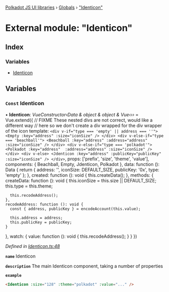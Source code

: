 [Polkadot JS UI libraries](../README.md) › [Globals](../globals.md) › ["Identicon"](_identicon_.md)

# External module: "Identicon"

## Index

### Variables

* [Identicon](_identicon_.md#const-identicon)

## Variables

### `Const` Identicon

• **Identicon**: *VueConstructor‹Data & object & object & Vue‹››* =  Vue.extend({
  // FIXME These nested divs are not correct, would like a different way
  // here so we don't create a div wrapped for the div wrapper of the icon
  template: `
    <div v-if="type === 'empty' || address === ''">
      <Empty :key="address" :size="iconSize" />
    </div>
    <div v-else-if="type === 'beachball'">
      <Beachball :key="address" :address="address" :size="iconSize" />
    </div>
    <div v-else-if="type === 'polkadot'">
      <Polkadot :key="address"  :address="address" :size="iconSize" />
    </div>
    <div v-else>
      <Jdenticon :key="address" :publicKey="publicKey" :size="iconSize" />
    </div>
  `,
  props: ['prefix', 'size', 'theme', 'value'],
  components: {
    Beachball,
    Empty,
    Jdenticon,
    Polkadot
  },
  data: function (): Data {
    return {
      address: '',
      iconSize: DEFAULT_SIZE,
      publicKey: '0x',
      type: 'empty'
    };
  },
  created: function (): void {
    this.createData();
  },
  methods: {
    createData: function (): void {
      this.iconSize = this.size || DEFAULT_SIZE;
      this.type = this.theme;

      this.recodeAddress();
    },
    recodeAddress: function (): void {
      const { address, publicKey } = encodeAccount(this.value);

      this.address = address;
      this.publicKey = publicKey;
    }
  },
  watch: {
    value: function (): void {
      this.recodeAddress();
    }
  }
})

*Defined in [Identicon.ts:48](https://github.com/polkadot-js/ui/blob/74393edd/packages/vue-identicon/src/Identicon.ts#L48)*

**`name`** Identicon

**`description`** The main Identicon component, taking a number of properties

**`example`** 
```html
<Identicon :size="128" :theme="polkadot" :value="..." />
```
